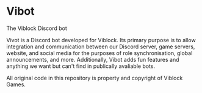 # Vibot
The Viblock Discord bot

Vivot is a Discord bot developed for Viblock. Its primary purpose is to allow integration and communication between our Discord server, game servers, website, and social media for the purposes of role synchronisation, global announcements, and more. Additionally, Vibot adds fun features and anything we want but can't find in publically avaliable bots.

All original code in this repository is property and copyright of Viblock Games.
